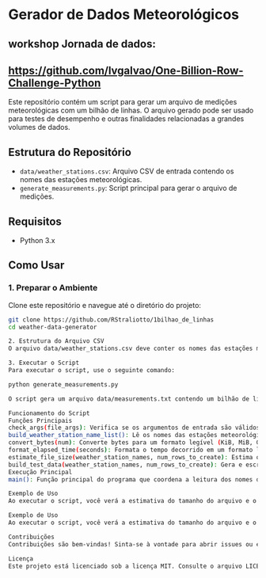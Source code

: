 # Gerador de Dados Meteorológicos
## workshop Jornada de dados:
## https://github.com/lvgalvao/One-Billion-Row-Challenge-Python

Este repositório contém um script para gerar um arquivo de medições meteorológicas com um bilhão de linhas. O arquivo gerado pode ser usado para testes de desempenho e outras finalidades relacionadas a grandes volumes de dados.

## Estrutura do Repositório

- `data/weather_stations.csv`: Arquivo CSV de entrada contendo os nomes das estações meteorológicas.
- `generate_measurements.py`: Script principal para gerar o arquivo de medições.

## Requisitos

- Python 3.x

## Como Usar

### 1. Preparar o Ambiente

Clone este repositório e navegue até o diretório do projeto:

```sh
git clone https://github.com/RStraliotto/1bilhao_de_linhas
cd weather-data-generator

2. Estrutura do Arquivo CSV
O arquivo data/weather_stations.csv deve conter os nomes das estações meteorológicas, separados por ponto e vírgula (;). Cada linha deve representar uma estação.

3. Executar o Script
Para executar o script, use o seguinte comando:

python generate_measurements.py

O script gera um arquivo data/measurements.txt contendo um bilhão de linhas de medições meteorológicas.

Funcionamento do Script
Funções Principais
check_args(file_args): Verifica se os argumentos de entrada são válidos.
build_weather_station_name_list(): Lê os nomes das estações meteorológicas do arquivo CSV.
convert_bytes(num): Converte bytes para um formato legível (KiB, MiB, GiB).
format_elapsed_time(seconds): Formata o tempo decorrido em um formato legível.
estimate_file_size(weather_station_names, num_rows_to_create): Estima o tamanho do arquivo de dados gerado.
build_test_data(weather_station_names, num_rows_to_create): Gera e escreve os dados de teste no arquivo.
Execução Principal
main(): Função principal do programa que coordena a leitura dos nomes das estações, a estimativa do tamanho do arquivo e a geração dos dados de teste.

Exemplo de Uso
Ao executar o script, você verá a estimativa do tamanho do arquivo e o tempo necessário para gerar o arquivo data/measurements.txt. A saída do terminal incluirá algo como:

Exemplo de Uso
Ao executar o script, você verá a estimativa do tamanho do arquivo e o tempo necessário para gerar o arquivo data/measurements.txt. A saída do terminal incluirá algo como:

Contribuições
Contribuições são bem-vindas! Sinta-se à vontade para abrir issues ou enviar pull requests com melhorias.

Licença
Este projeto está licenciado sob a licença MIT. Consulte o arquivo LICENSE para mais detalhes.